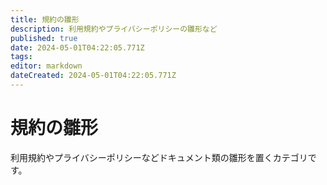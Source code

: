 ```yaml
---
title: 規約の雛形
description: 利用規約やプライバシーポリシーの雛形など
published: true
date: 2024-05-01T04:22:05.771Z
tags: 
editor: markdown
dateCreated: 2024-05-01T04:22:05.771Z
---
```


# 規約の雛形

利用規約やプライバシーポリシーなどドキュメント類の雛形を置くカテゴリです。